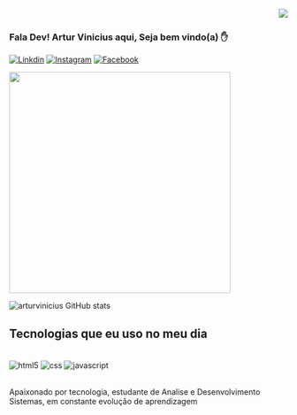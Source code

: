 <img align="right" src="https://komarev.com/ghpvc/?username=arturvinicius2000&color=ff69b4"><br>

### Fala Dev! Artur Vinicius aqui, Seja bem vindo(a) ✋

[![Linkdin](https://img.shields.io/badge/LinkedIn-0077B5?style=for-the-badge&logo=linkedin&logoColor=white)](https://www.linkedin.com/in/artur-vin%C3%ADcius-10a08b20b/)
[![Instagram](	https://img.shields.io/badge/Instagram-E4405F?style=for-the-badge&logo=instagram&logoColor=white)](https://www.instagram.com/arturarauujo/)
[![Facebook](https://img.shields.io/badge/Facebook-1877F2?style=for-the-badge&logo=facebook&logoColor=white)](https://www.facebook.com/arthur.araujo.921025)

<div align="left">
<img src="https://github.com/arturvinicius2000/arturvinicius2000/assets/141676608/6c3bfd77-e6ad-4160-9eaf-b085aee68cc5" width="400px" />
</div>

![arturvinicius GitHub stats](https://github-readme-stats.vercel.app/api?username=arturvinicius2000&show_icons=true&theme=dracula)

## Tecnologias que eu uso no meu dia 

<div style="display: inline_block"><br/>
  <img align="center" alt="html5" src="https://img.shields.io/badge/HTML-239120?style=for-the-badge&logo=html5&logoColor=white" />
 <img align="center" alt="css" src="https://img.shields.io/badge/CSS-239120?&style=for-the-badge&logo=css3&logoColor=white" />
 <img align="center" alt="javascript" src="https://img.shields.io/badge/JavaScript-F7DF1E?style=for-the-badge&logo=javascript&logoColor=black" />

</div><br/>

Apaixonado por tecnologia, estudante de Analise e Desenvolvimento Sistemas, em constante evolução de aprendizagem 
